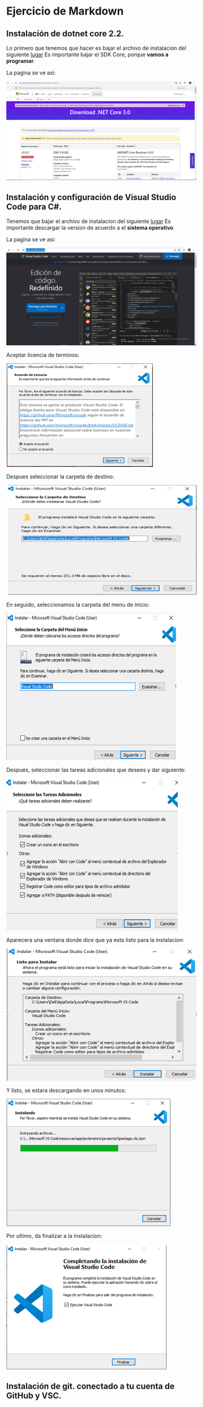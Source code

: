 # Ejercicio de Markdown

## Instalación de dotnet core 2.2.
Lo primero que tenemos que hacer 
es bajar el archivo de instalacion del siguiente 
[lugar](https://dotnet.microsoft.com/download/dotnet-core/3.0)
Es importante bajar el SDK Core, porque **vamos a programar**.

La pagina se ve asi: 

![sadsa](./img/net.PNG)

## Instalación y configuración de Visual Studio Code para C#.
Tenemos que bajar el archivo de instalacion del siguiente 
[lugar](https://code.visualstudio.com/)
Es importante descargar la version de acuerdo a el **sistema
operativo**

La pagina se ve asi:

![sadsa](./img/imgVSC/IV1.PNG)

Aceptar licencia de terminos:

![sadsa](./img/v1.PNG)

Despues seleccionar la carpeta de destino:

![sadsa](./img/v2.PNG)

En seguido, seleccionamos la carpeta del menu de inicio:

![sadsa](./img/v3.PNG)

Despues, seleccionar las tareas adicionales que desees y dar
siguiente:

![sadsa](./img/v4.PNG)

Aparecera una ventana donde dice que ya esta listo para
la instalacion: 

![sadsa](./img/v5.PNG)

Y listo, se estara descargando en unos minutos:

![sadsa](./img/V6.PNG)

Por ultimo, da finalizar a la instalacion:

![sadsa](./img/v7.PNG)

## Instalación de git. conectado a tu cuenta de GitHub y VSC.
